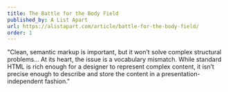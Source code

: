 ```yaml
---
title: The Battle for the Body Field
published_by: A List Apart
url: https://alistapart.com/article/battle-for-the-body-field/
order: 1
---
```

"Clean, semantic markup is important, but it won’t solve complex structural problems… At its heart, the issue is a vocabulary mismatch. While standard HTML is rich enough for a designer to represent complex content, it isn’t precise enough to describe and store the content in a presentation-independent fashion."